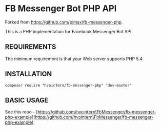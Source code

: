 FB Messenger Bot PHP API
========================
Forked from https://github.com/pimax/fb-messenger-php.

This is a PHP implementation for Facebook Messenger Bot API.

REQUIREMENTS
------------
The minimum requirement is that your Web server supports PHP 5.4.

INSTALLATION
------------

```
composer require "hvointern/fb-messenger-php" "dev-master"
```

BASIC USAGE
------------
See this repo - [https://github.com/hvointern\FbMessenger/fb-messenger-php-example](https://github.com/hvointern\FbMessenger/fb-messenger-php-example)
